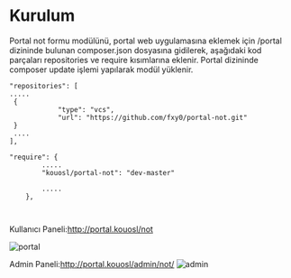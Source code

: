 Kurulum
============
Portal not formu modülünü, portal web uygulamasına eklemek için /portal dizininde bulunan composer.json dosyasına gidilerek, aşağıdaki kod parçaları repositories ve require kısımlarına eklenir. Portal dizininde composer update işlemi yapılarak modül yüklenir.


```
"repositories": [
.....
 {
            "type": "vcs",
            "url": "https://github.com/fxy0/portal-not.git"
 }
 ....
],

"require": {
        .....
        "kouosl/portal-not": "dev-master"
        
        .....
    },



```


Kullanıcı Paneli:http://portal.kouosl/not

![portal](https://user-images.githubusercontent.com/32413273/50727411-812d3400-112b-11e9-9baf-966cfa61df32.png)

Admin Paneli:http://portal.kouosl/admin/not/
![admin](https://user-images.githubusercontent.com/32413273/50727582-09143d80-112e-11e9-809c-4946712f710f.png)

